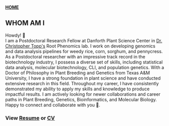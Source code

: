 **<span style="color:red;"> [HOME](./index.md) </span>**

## WHOM AM I  

Howdy! 🤝  
I am a Postdoctoral Research Fellow at Danforth Plant Science Center in [Dr. Christopher Topp's](https://www.danforthcenter.org/our-work/principal-investigators/christopher-topp/?gclid=CjwKCAjwq5-WBhB7EiwAl-HEkkpa5rW6ZKuXjOh1Fbl_LAGusGbGwA_A2AAtbsjx6sFXSGGJA04HaRoCfs8QAvD_BwE) Root Phenomics lab. I work on developing genomics and data analysis pipelines for weedy rice, corn, sorghum, and pennycress. As a Postdoctoral researcher with an impressive track record in the biotechnology industry, I possess a diverse set of skills, including statistical data analysis, molecular biotechnology, CLI, and population genetics. With a Doctor of Philosophy in Plant Breeding and Genetics from Texas A&M University, I have a strong foundation in plant science and have conducted extensive research in this field. Throughout my career, I have consistently demonstrated my ability to apply my skills and knowledge to produce impactful results. I am actively looking for newer collaborations and career paths in Plant Breeding, Genetics, Bioinformatics, and Molecular Biology. Happy to connect and collaborate with you 📩.


### **View [Resume](./Resume_SumeetMankar.pdf) or [CV](./Resume_SumeetMankar.pdf)**   
